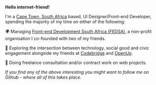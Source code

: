 **Hello internet-friend!**
   
I'm a [Cape Town, South Africa](https://en.wikipedia.org/wiki/Cape_Town) based, UI Designer/Front-end Developer, spending the majority of my time on either of the following:

🌍 Managing <a href="https://www.meetup.com/ctfeds" target="_blank">Front-end Development South Africa (FEDSA)</a>, a non-profit organisation I co-founded with two of my friends.</li>
    
💙 Exploring the intersection between technology, social good and civic engagement alongside my friends at [Codebridge](https://www.meetup.com/Codebridge/) and [OpenUp](https://openup.org.za/).

🦄 Doing freelance consultation and/or contract work on web projects.

_If you find any of the above interesting you might want to follow me on Github - where all of this takes place._
